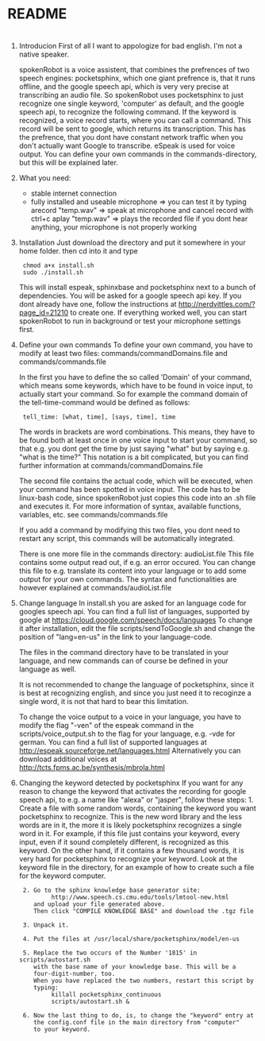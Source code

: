 
#					 # 
#		README		         #
#					 #


1. Introducion
	First of all I want to appologize for bad english. I'm not a native
	speaker.

	spokenRobot is a voice assistent, that combines the prefrences of two
	speech engines: pocketsphinx, which one giant prefrence is, that it 
	runs offline, and the google speech api, which is very very precise at
	transcribing an audio file.
	So spokenRobot uses pocketsphinx to just recognize one single keyword,
	'computer' as default, and the google speech api, to recognize the 
	following command.
	If the keyword is recognized, a voice record starts, where you can call
	a command. This record will be sent to google, which returns its 
	transcription.
	This has the prefrence, that you dont have constant network traffic
	when you don't actually want Google to transcribe.
	eSpeak is used for voice output.
	You can define your own commands in the commands-directory, but this 
	will be explained later.

2. What you need:
	- stable internet connection
	- fully installed and useable microphone
		=> you can test it by typing
			arecord "temp.wav"
				=> speak at microphone and cancel record with ctrl+c
			aplay "temp.wav"
				=> plays the recorded file
		if you dont hear anything, your microphone is not properly working
	
3. Installation
	Just download the directory and put it somewhere in your home folder.
	then cd into it and type
	
		chmod a+x install.sh
		sudo ./install.sh
	
	This will install espeak, sphinxbase and pocketsphinx next to a bunch of
	dependencies.
	You will be asked for a google speech api key. If you dont already
	have one, follow the instructions at
		http://nerdvittles.com/?page_id=21210
	to create one.
	If everything worked well, you can start spokenRobot to run in background
	or test your microphone settings first.

4. Define your own commands
	To define your own command, you have to modify at least two files:
		commands/commandDomains.file	and
		commands/commands.file
	
	In the first you have to define the so called 'Domain' of your command,
	which means some keywords, which have to be found in voice input, to 
	actually start your command.
	So for example the command domain of the tell-time-command would be 
	defined as follows:
	
		tell_time: [what, time], [says, time], time
	
	The words in brackets are word combinations. This means, they have to
	be found both at least once in one voice input to start your 
	command, so that e.g. you dont get the time by just saying "what"
	but by saying e.g. "what is the time?"
	This notation is a bit complicated, but you can find further information
	at commands/commandDomains.file
	
	The second file contains the actual code, which will be executed, when
	your command has been spotted in voice input. The code has to be
	linux-bash code, since spokenRobot just copies this code into an .sh
	file and executes it.
	For more information of syntax, available functions, variables, etc.
	see commands/commands.file
	
	If you add a command by modifying this two files, you dont need
	to restart any script, this commands will be automatically integrated.
	
	There is one more file in the commands directory: audioList.file
	This file contains some output read out, if e.g. an error occured.
	You can change this file to e.g. translate its content into your
	language or to add some output for your own commands.
	The syntax and functionalities are however explained at 
	commands/audioList.file

5. Change language
	In install.sh you are asked for an language code for googles speech api.
	You can find a full list of languages, supported by google at
		https://cloud.google.com/speech/docs/languages
	To change it after installation, edit the file scripts/sendToGoogle.sh
	and change the position of "lang=en-us" in the link to your language-code.
	
	The files in the command directory have to be translated in your language,
	and new commands can of course be defined in your language as well.
	
	It is not recommended to change the language of pocketsphinx, since it
	is best at recognizing english, and since you just need it to recoginze a 
	single word, it is not that hard to bear this limitation.
	
	To change the voice output to a voice in your language, you have to 
	modify the flag "-ven" of the espeak command in the 
		scripts/voice_output.sh
	to the flag for your language, e.g. -vde for german.
	You can find a full list of supported languages at
		http://espeak.sourceforge.net/languages.html
	Alternatively you can download additional voices at
		http://tcts.fpms.ac.be/synthesis/mbrola.html

6. Changing the keyword detected by pocketsphinx
	If you want for any reason to change the keyword that activates the
	recording for google speech api, to e.g. a name like "alexa" or 
	"jasper", follow these steps:
		1. Create a file with some random words, containing the keyword
		   you want pocketsphinx to recognize.
		   This is the new word library and the less words are in it,
		   the more it is likely pocketsphinx recognizes a single word in it.
		   For example, if this file just contains your keyword, every
		   input, even if it sound completely different, is recognized
		   as this keyword. On the other hand, if it contains a few thousand
		   words, it is very hard for pocketsphinx to recognize your keyword.
		   Look at the keyword file in the directory, for an example of how
		   to create such a file for the keyword computer.
		   
		2. Go to the sphinx knowledge base generator site:
				http://www.speech.cs.cmu.edu/tools/lmtool-new.html
		   and upload your file generated above.
		   Then click "COMPILE KNOWLEDGE BASE" and download the .tgz file
		
		3. Unpack it.
		
		4. Put the files at /usr/local/share/pocketsphinx/model/en-us
		
		5. Replace the two occurs of the Number '1815' in scripts/autostart.sh 
		   with the base name of your knowledge base. This will be a 
		   four-digit-number, too.
		   When you have replaced the two numbers, restart this script by
		   typing:
				killall pocketsphinx_continuous
				scripts/autostart.sh &
		
		6. Now the last thing to do, is, to change the "keyword" entry at 
		   the config.conf file in the main directory from "computer"
		   to your keyword.
